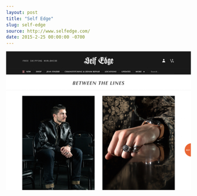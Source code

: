```yaml
---
layout: post 
title: "Self Edge"
slug: self-edge
source: http://www.selfedge.com/
date: 2015-2-25 00:00:00 -0700
---
```


<img src="/screenshots/self-edge.jpg">
